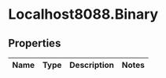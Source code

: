 # Localhost8088.Binary

## Properties
Name | Type | Description | Notes
------------ | ------------- | ------------- | -------------
